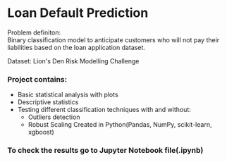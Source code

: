 # Loan Default Prediction
Problem definiton:  
Binary classification model to anticipate customers who will not pay their liabilities based on the loan application dataset.  
  
Dataset: Lion's Den Risk Modelling Challenge

### Project contains:
- Basic statistical analysis with plots
- Descriptive statistics
- Testing different classification techniques with and without:
    - Outliers detection
    - Robust Scaling
Created in Python(Pandas, NumPy, scikit-learn, xgboost)  
### To check the results go to Jupyter Notebook file(.ipynb)
